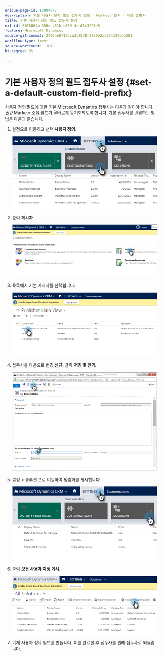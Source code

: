 ```yaml
---
unique-page-id: 10094647
description: 기본 사용자 정의 필드 접두사 설정 - Marketo 문서 - 제품 설명서
title: 기본 사용자 정의 필드 접두사 설정
exl-id: 5608864b-356d-451b-b079-4ea11c3296e5
feature: Microsoft Dynamics
source-git-commit: 2403ae0f1fdca3b8238f3f59e2a3b94129deb301
workflow-type: tm+mt
source-wordcount: '101'
ht-degree: 0%

---
```


# 기본 사용자 정의 필드 접두사 설정 {#set-a-default-custom-field-prefix}

사용자 정의 필드에 대한 기본 Microsoft Dynamics 접두사는 다음과 같아야 합니다. _신규_ Marketo 소유 필드가 올바르게 동기화되도록 합니다. 기본 접두사를 변경하는 방법은 다음과 같습니다.

1. 설정으로 이동하고 선택 **사용자 정의**.

   ![](assets/image2015-10-9-11-3a18-3a8.png)

1. 클릭 **게시자**.

   ![](assets/image2015-10-9-11-3a19-3a39.png)

1. 목록에서 기본 게시자를 선택합니다.

   ![](assets/image2015-10-9-11-3a2-3a45.png)

1. 접두사를 다음으로 변경 **신규**. 클릭 **저장 및 닫기**.

   ![](assets/image2015-10-9-11-3a9-3a17.png)

1. 설정 > 솔루션 으로 이동하여 맞춤화를 게시합니다.

   ![](assets/image2015-10-9-11-3a12-3a43.png)

1. 클릭 **모든 사용자 지정 게시**.

   ![](assets/image2015-10-9-11-3a14-3a42.png)

1. 이제 사용자 정의 필드를 만듭니다. 이를 완료한 후 접두사를 원래 접두사로 되돌립니다.
